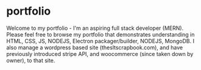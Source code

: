 # portfolio

Welcome to my portfolio - I'm an aspiring full stack developer (MERN). Please feel free to browse my portfolio that demonstrates understanding in HTML, CSS, JS, NODEJS, Electron packager/builder, NODEJS, MongoDB.
I also manage a wordpress based site (thesltscrapbook.com), and have previously introduced stripe API, and woocommerce (since taken down by owner), to that site.
